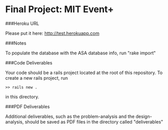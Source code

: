 Final Project: MIT Event+
========================

###Heroku URL

Please put it here: http://test.herokuapp.com

###Notes

To populate the database with the ASA database info, run "rake import"

###Code Deliverables

Your code should be a rails project located at the root of this repository. To
create a new rails project, run

    >> rails new .

in this directory.

###PDF Deliverables

Additional deliverables, such as the problem-analysis and the design-analysis, should
be saved as PDF files in the directory called "deliverables"
